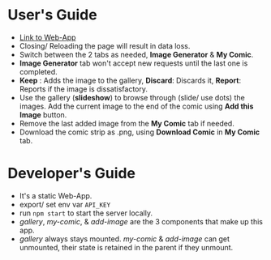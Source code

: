 # User's Guide

- [Link to Web-App](https://crochold.github.io/dashtoon-assignment/)
- Closing/ Reloading the page will result in data loss.
- Switch between the 2 tabs as needed, **Image Generator** & **My Comic**.
- **Image Generator** tab won't accept new requests until the last one is completed.
- **Keep** : Adds the image to the gallery, **Discard**: Discards it, **Report**: Reports if the image is dissatisfactory.
- Use the gallery (**slideshow**) to browse through (slide/ use dots) the images. Add the current image to the end of the comic using **Add this Image** button.
- Remove the last added image from the **My Comic** tab if needed.
- Download the comic strip as .png, using **Download Comic** in **My Comic** tab.

# Developer's Guide

- It's a static Web-App.
- export/ set env var `API_KEY`
- run `npm start` to start the server locally.
- _gallery_, _my-comic_, & _add-image_ are the 3 components that make up this app.
- _gallery_ always stays mounted. _my-comic_ & _add-image_ can get unmounted, their state is retained in the parent if they unmount.


